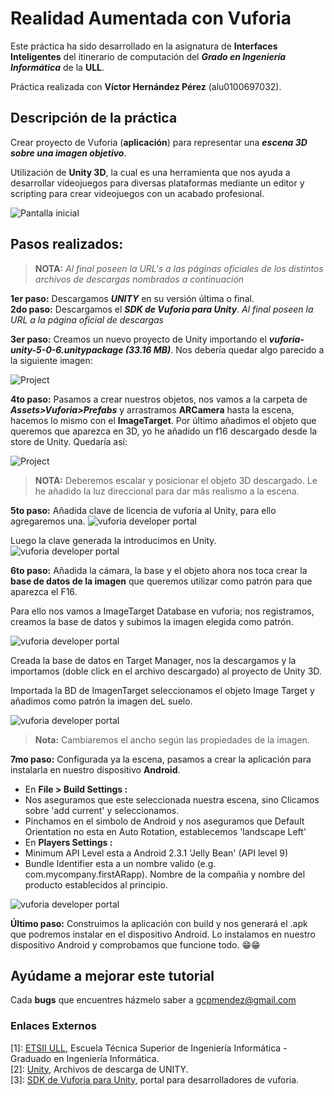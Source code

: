 # Realidad Aumentada con Vuforia

Este práctica ha sido desarrollado en la asignatura de **Interfaces Inteligentes** del itinerario de computación del **_Grado en Ingeniería Informática_** de la **ULL**.

Práctica realizada con **Víctor Hernández Pérez** (alu0100697032).
## Descripción de la práctica

Crear proyecto de Vuforia (**aplicación**) para representar una **_escena 3D sobre una imagen objetivo_**.

Utilización de **Unity 3D**, la cual es una herramienta que nos ayuda a desarrollar videojuegos para diversas plataformas mediante un editor y scripting para crear videojuegos con un acabado profesional.

![Pantalla inicial](https://github.com/gcpmendez/VuforiaArt/blob/master/vuforia4.JPG?raw=true)


## Pasos realizados:
> **NOTA:**  _Al final poseen la URL's a las páginas oficiales de los distintos archivos de descargas nombrados a continuación_    

**1er paso:** Descargamos **_UNITY_** en su versión última o final.   
**2do paso:** Descargamos el **_SDK de Vuforia para Unity_**. _Al final poseen la URL a la página oficial de descargas_   


**3er paso:** Creamos un nuevo proyecto de Unity importando el **_vuforia-unity-5-0-6.unitypackage (33.16 MB)_**. Nos debería quedar algo parecido a la siguiente imagen:

![Project](https://github.com/gcpmendez/VuforiaArt/blob/master/vuforia5.JPG?raw=true)

**4to paso:** Pasamos a crear nuestros objetos, nos vamos a la carpeta de **_Assets>Vuforia>Prefabs_** y arrastramos **ARCamera** hasta la escena, hacemos lo mismo con el **ImageTarget**. Por último añadimos el objeto que queremos que aparezca en 3D, yo he añadido un f16 descargado desde la store de Unity. Quedaría así:

![Project](https://github.com/gcpmendez/VuforiaArt/blob/master/vuforia6.JPG?raw=true)



> **NOTA:** Deberemos escalar y posicionar el objeto 3D descargado. Le he añadido la luz direccional para dar más realismo a la escena.

**5to paso:** Añadida clave de licencia de vuforia al Unity, para ello agregaremos una.
![vuforia developer portal](https://github.com/gcpmendez/VuforiaArt/blob/master/vuforia9.JPG?raw=true)  

Luego la clave generada la introducimos en Unity.
![vuforia developer portal](https://github.com/gcpmendez/VuforiaArt/blob/master/vuforia10.JPG?raw=true)

**6to paso:** Añadida la cámara, la base y el objeto ahora nos toca crear la **base de datos de la imagen** que queremos utilizar como patrón para que aparezca el F16.  

Para ello nos vamos a ImageTarget Database en vuforia; nos registramos, creamos la base de datos y subimos la imagen elegida como patrón.

![vuforia developer portal](https://github.com/gcpmendez/VuforiaArt/blob/master/vuforia7.JPG?raw=true)

Creada la base de datos en Target Manager, nos la descargamos y la importamos (doble click en el archivo descargado) al proyecto de Unity 3D.

Importada la BD de ImagenTarget seleccionamos el objeto Image Target y añadimos como patrón la imagen deL suelo.

![vuforia developer portal](https://github.com/gcpmendez/VuforiaArt/blob/master/vuforia8.JPG?raw=true)
> **Nota:** Cambiaremos el ancho según las propiedades de la imagen.

**7mo paso:** Configurada ya la escena, pasamos a crear la aplicación para instalarla en nuestro dispositivo **Android**.
* En **File > Build Settings :**
* Nos aseguramos que este seleccionada nuestra escena, sino Clicamos sobre 'add current' y seleccionamos.
*  Pinchamos en el simbolo de Android y nos aseguramos que Default Orientation no esta en Auto Rotation, establecemos 'landscape Left'  
* En **Players Settings :**
* Minimum API Level esta a Android 2.3.1 'Jelly Bean' (API level 9)   
* Bundle Identifier esta a un nombre valido (e.g. com.mycompany.firstARapp). Nombre de la compañia y nombre del producto establecidos al principio.

![vuforia developer portal](https://github.com/gcpmendez/VuforiaArt/blob/master/vuforia11.JPG?raw=true)  

**Último paso:** Construimos la aplicación con build y nos generará el .apk que podremos instalar en el dispositivo Android. Lo instalamos en nuestro dispositivo Android y comprobamos que funcione todo. :grin::grin:
## Ayúdame a mejorar este tutorial

Cada **bugs** que encuentres házmelo saber a [gcpmendez@gmail.com](mailto:gcpmendez@gmail.com)

### Enlaces Externos

  [1]: [ETSII ULL](http://www.ull.es/view/centros/etsii/Tercero_7/es), Escuela Técnica Superior de Ingeniería Informática - Graduado en Ingeniería Informática.  
  [2]: [Unity](http://unity3d.com/es/get-unity/download/archive), Archivos de descarga de UNITY.  
  [3]: [SDK de Vuforia para Unity](https://developer.vuforia.com/downloads/sdk), portal para desarrolladores de vuforia.
